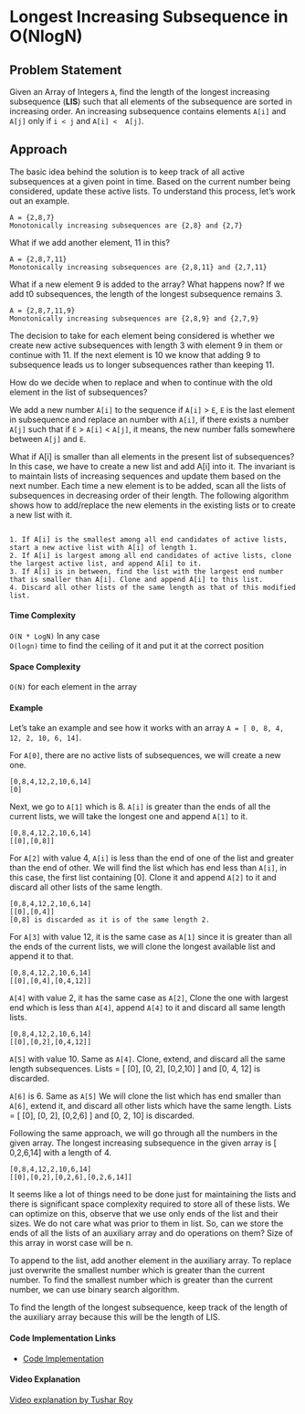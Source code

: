 # Longest Increasing Subsequence in O(NlogN)

## Problem Statement

Given an Array of Integers `A`, find the length of the longest increasing subsequence (**LIS**) such that all elements of the subsequence are sorted in increasing order. An increasing subsequence contains elements `A[i]` and `A[j]` only if `i < j` and `A[i] <  A[j]`.

## Approach

The basic idea behind the solution is to keep track of all active subsequences at a given point in time. Based on the current number being considered, update these active lists. To understand this process, let’s work out an example.

```
A = {2,8,7}
Monotonically increasing subsequences are {2,8} and {2,7}
```
What if we add another element, 11 in this?

```
A = {2,8,7,11}
Monotonically increasing subsequences are {2,8,11} and {2,7,11}
```
What if a new element 9 is added to the array? What happens now? If we add t0 subsequences, the length of the longest subsequence remains 3.

```
A = {2,8,7,11,9}
Monotonically increasing subsequences are {2,8,9} and {2,7,9}
```
The decision to take for each element being considered is whether we create new active subsequences with length 3 with element 9 in them or continue with 11. If the next element is 10 we know that adding 9 to subsequence leads us to longer subsequences rather than keeping 11.

How do we decide when to replace and when to continue with the old element in the list of subsequences?

We add a new number `A[i]` to the sequence if `A[i]` > `E`, `E` is the last element in subsequence
and replace an number with `A[i]`, if there exists a number `A[j]` such that if `E` > `A[i]` < `A[j]`, it means, the new number falls somewhere between `A[j]` and `E`.

What if A[i] is smaller than all elements in the present list of subsequences? In this case, we have to create a new list and add A[i] into it. The invariant is to maintain lists of increasing sequences and update them based on the next number.
Each time a new element is to be added, scan all the lists of subsequences in decreasing order of their length. The following algorithm shows how to add/replace the new elements in the existing lists or to create a new list with it.

```

1. If A[i] is the smallest among all end candidates of active lists, start a new active list with A[i] of length 1.
2. If A[i] is largest among all end candidates of active lists, clone the largest active list, and append A[i] to it.
3. If A[i] is in between, find the list with the largest end number that is smaller than A[i]. Clone and append A[i] to this list.
4. Discard all other lists of the same length as that of this modified list.
```

#### Time Complexity

`O(N * LogN)` In any case     
`O(logn)` time to find the ceiling of it and put it at the correct position

#### Space Complexity

`O(N)` for each element in the array

#### Example

Let’s take an example and see how it works with an array `A = [ 0, 8, 4, 12, 2, 10, 6, 14]`.

For `A[0]`, there are no active lists of subsequences, we will create a new one.

```
[0,8,4,12,2,10,6,14]
[0]
```
Next, we go to `A[1]` which is 8. `A[i]` is greater than the ends of all the current lists, we will take the longest one and append `A[1]` to it.

```
[0,8,4,12,2,10,6,14]
[[0],[0,8]]
```
For `A[2]` with value 4, `A[i]` is less than the end of one of the list and greater than the end of other. We will find the list which has end less than `A[i]`, in this case, the first list containing [0]. Clone it and append `A[2]` to it and discard all other lists of the same length.

```
[0,8,4,12,2,10,6,14]
[[0],[0,4]]
[0,8] is discarded as it is of the same length 2.
```
For `A[3]` with value 12, it is the same case as `A[1]` since it is greater than all the ends of the current lists, we will clone the longest available list and append it to that.

```
[0,8,4,12,2,10,6,14]
[[0],[0,4],[0,4,12]]
```
`A[4]` with value 2, it has the same case as `A[2]`, Clone the one with largest end which is less than `A[4]`, append `A[4]` to it and discard all same length lists.

```
[0,8,4,12,2,10,6,14]
[[0],[0,2],[0,4,12]]
```
`A[5]` with value 10. Same as `A[4]`. Clone, extend, and discard all the same length subsequences.
Lists = [ [0], [0, 2], [0,2,10] ] and [0, 4, 12] is discarded.

`A[6]` is 6. Same as `A[5]` We will clone the list which has end smaller than `A[6]`, extend it, and discard all other lists which have the same length.
Lists = [ [0], [0, 2], [0,2,6] ] and [0, 2, 10] is discarded.

Following the same approach, we will go through all the numbers in the given array. The longest increasing subsequence in the given array is [ 0,2,6,14] with a length of 4.

```
[0,8,4,12,2,10,6,14]
[[0],[0,2],[0,2,6],[0,2,6,14]]
```
It seems like a lot of things need to be done just for maintaining the lists and there is significant space complexity required to store all of these lists. We can optimize on this, observe that we use only ends of the list and their sizes. We do not care what was prior to them in list. So, can we store the ends of all the lists of an auxiliary array and do operations on them? Size of this array in worst case will be n.

To append to the list, add another element in the auxiliary array. To replace just overwrite the smallest number which is greater than the current number. To find the smallest number which is greater than the current number, we can use binary search algorithm.

To find the length of the longest subsequence, keep track of the length of the auxiliary array because this will be the length of LIS.


#### Code Implementation Links

- [Code Implementation](https://www.geeksforgeeks.org/longest-monotonically-increasing-subsequence-size-n-log-n/)
#### Video Explanation

[Video explanation by Tushar Roy](https://www.youtube.com/watch?v=S9oUiVYEq7E&ab_channel=TusharRoy-CodingMadeSimple)
